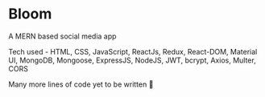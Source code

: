 # Bloom
A MERN based social media app

Tech used - HTML, CSS, JavaScript, ReactJs, Redux, React-DOM, Material UI, MongoDB, Mongoose, ExpressJS, NodeJS, JWT, bcrypt, Axios, Multer, CORS

Many more lines of code yet to be written 🥲



